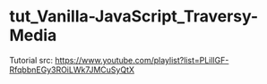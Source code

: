 # tut_Vanilla-JavaScript_Traversy-Media

Tutorial src:
  https://www.youtube.com/playlist?list=PLillGF-RfqbbnEGy3ROiLWk7JMCuSyQtX